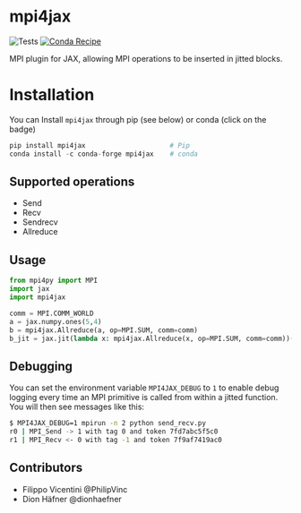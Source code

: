 # mpi4jax
![Tests](https://github.com/PhilipVinc/mpi4jax/workflows/Tests/badge.svg) [![Conda Recipe](https://img.shields.io/badge/recipe-mpi4jax-green.svg)](https://anaconda.org/conda-forge/mpi4jax)

MPI plugin for JAX, allowing MPI operations to be inserted in jitted blocks.

# Installation
You can Install `mpi4jax` through pip (see below) or conda (click on the badge)
```python
pip install mpi4jax                     # Pip
conda install -c conda-forge mpi4jax    # conda
```

## Supported operations

- Send
- Recv
- Sendrecv
- Allreduce

## Usage

```python
from mpi4py import MPI
import jax
import mpi4jax

comm = MPI.COMM_WORLD
a = jax.numpy.ones(5,4)
b = mpi4jax.Allreduce(a, op=MPI.SUM, comm=comm)
b_jit = jax.jit(lambda x: mpi4jax.Allreduce(x, op=MPI.SUM, comm=comm))(a)
```

## Debugging

You can set the environment variable `MPI4JAX_DEBUG` to `1` to enable debug logging every time an MPI primitive is called from within a jitted function. You will then see messages like this:

```bash
$ MPI4JAX_DEBUG=1 mpirun -n 2 python send_recv.py
r0 | MPI_Send -> 1 with tag 0 and token 7fd7abc5f5c0
r1 | MPI_Recv <- 0 with tag -1 and token 7f9af7419ac0
```

## Contributors
- Filippo Vicentini @PhilipVinc
- Dion Häfner @dionhaefner

